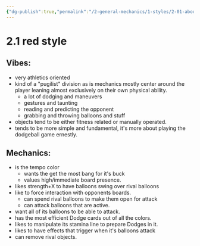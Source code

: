```yaml
---
{"dg-publish":true,"permalink":"/2-general-mechanics/1-styles/2-01-about-red-style/"}
---
```


# 2.1 red style

## Vibes:
- very athletics oriented 
- kind of a "pugilist" division as is mechanics mostly center around the player leaning almost exclusively on their own physical ability.
	- a lot of dodging and maneuvers
	- gestures and taunting 
	- reading and predicting the opponent 
	- grabbing and throwing balloons and stuff
- objects tend to be either fitness related or manually operated.
- tends to be more simple and fundamental, it's more about playing the dodgeball game ernestly.

## Mechanics:
- is the tempo color 
	- wants the get the most bang for it's buck
	- values high/immediate board presence.
- likes strength+X to have balloons swing over rival balloons 
- like to force interaction with opponents boards.
	- can spend rival balloons to make them open for attack 
	- can attack balloons that are active.
- want all of its balloons to be able to attack.
- has the most efficient Dodge cards out of all the colors.
- likes to manipulate its stamina line to prepare Dodges in it.
- likes to have effects that trigger when it's balloons attack
- can remove rival objects.